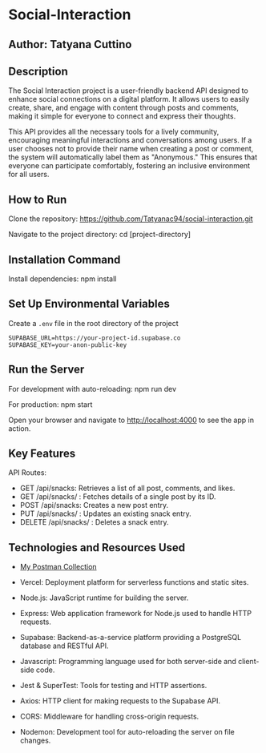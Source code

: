 # Social-Interaction

## Author: Tatyana Cuttino

## Description

The Social Interaction project is a user-friendly backend API designed to enhance social connections on a digital platform. It allows users to easily create, share, and engage with content through posts and comments, making it simple for everyone to connect and express their thoughts.

This API provides all the necessary tools for a lively community, encouraging meaningful interactions and conversations among users. If a user chooses not to provide their name when creating a post or comment, the system will automatically label them as "Anonymous." This ensures that everyone can participate comfortably, fostering an inclusive environment for all users.

## How to Run

Clone the repository: <https://github.com/Tatyanac94/social-interaction.git>

Navigate to the project directory: cd [project-directory]

## Installation Command

Install dependencies: npm install

## Set Up Environmental Variables

Create a `.env` file in the root directory of the project

```Supabase
SUPABASE_URL=https://your-project-id.supabase.co
SUPABASE_KEY=your-anon-public-key
```

## Run the Server

For development with auto-reloading: npm run dev

For production: npm start

Open your browser and navigate to <http://localhost:4000> to see the app in action.

## Key Features

API Routes:

* GET /api/snacks: Retrieves a list of all post, comments, and likes.
* GET /api/snacks/
: Fetches details of a single post by its ID.
* POST /api/snacks: Creates a new post entry.
* PUT /api/snacks/
: Updates an existing snack entry.
* DELETE /api/snacks/
: Deletes a snack entry.

## Technologies and Resources Used

* [My Postman Collection](https://www.postman.com/tatyanac94/my-projects/collection/ilffzf6/deployed-snacks-project?action=share&creator=34457002)

* Vercel: Deployment platform for serverless functions and static sites.

* Node.js: JavaScript runtime for building the server.

* Express: Web application framework for Node.js used to handle HTTP requests.

* Supabase: Backend-as-a-service platform providing a PostgreSQL database and RESTful API.

* Javascript: Programming language used for both server-side and client-side code.

* Jest & SuperTest: Tools for testing and HTTP assertions.

* Axios: HTTP client for making requests to the Supabase API.

* CORS: Middleware for handling cross-origin requests.

* Nodemon: Development tool for auto-reloading the server on file changes.

